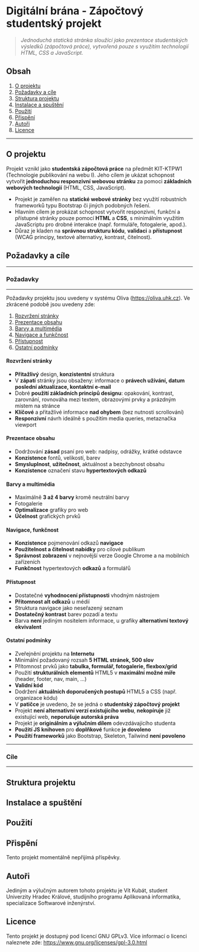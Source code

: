 # Digitální brána - Zápočtový studentský projekt

> *Jednoduchá statická stránka sloužící jako prezentace studentských výsledků (zápočtová práce), vytvořená pouze s využitím technologií HTML, CSS a JavaScript.*

## Obsah

1. [O projektu](#o-projektu)
2. [Požadavky a cíle](#požadavky-a-cíle)
3. [Struktura projektu](#struktura-projektu)
4. [Instalace a spuštění](#instalace-a-spuštění)
5. [Použití](#použití)
6. [Přispění](#přispění)
7. [Autoři](#autoři)
8. [Licence](#licence) 

---

## O projektu

Projekt vznikl jako **studentská zápočtová práce** na předmět KIT-KTPW1 (Technologie publikování na webu I). Jeho cílem je ukázat schopnost vytvořit **jednoduchou responzivní webovou stránku** za pomoci **základních webových technologií** (HTML, CSS, JavaScript).

- Projekt je zaměřen na **statické webové stránky** bez využití robustních frameworků typu Bootstrap či jiných podobných řešení.  
- Hlavním cílem je prokázat schopnost vytvořit responzivní, funkční a přístupné stránky pouze pomocí **HTML** a **CSS**, s minimálním využitím JavaScriptu pro drobné interakce (např. formuláře, fotogalerie, apod.).  
- Důraz je kladen na **správnou strukturu kódu**, **validaci** a **přístupnost** (WCAG principy, textové alternativy, kontrast, čitelnost).


## Požadavky a cíle

---

### Požadavky

---

Požadavky projektu jsou uvedeny v systému Oliva (https://oliva.uhk.cz). Ve zkrácené podobě jsou uvedeny zde:

1. [Rozvržení stránky](#rozvržení-stránky)
2. [Prezentace obsahu](#prezentace-obsahu)
3. [Barvy a multimédia](#barvy-a-multimédia)
4. [Navigace a funkčnost](#navigace-a-funkčnost)
5. [Přístupnost](#přístupnost)
6. [Ostatní podmínky](#ostatní-podmínky)

#### Rozvržení stránky

- **Přitažlivý** design, **konzistentní** struktura
- V **zápatí** stránky jsou obsaženy: informace o **právech užívání, datum poslední aktualizace, kontaktní e-mail**
- Dobré **použití základních principů designu**: opakování, kontrast, zarovnání, rovnováha mezi textem, obrazovými prvky a prázdným místem na stránce
- **Klíčové** a přitažlivé informace **nad ohybem** (bez nutnosti scrollování)
- **Responzivní** návrh ideálně s použitím media queries, metaznačka viewport

#### Prezentace obsahu

- Dodržování **zásad** psaní pro web: nadpisy, odrážky, krátké odstavce
- **Konzistence** fontů, velikostí, barev
- **Smysluplnost**, **užitečnost**, aktuálnost a bezchybnost obsahu
- **Konzistence** označení stavu **hypertextových odkazů**

#### Barvy a multimédia

- Maximálně **3 až 4 barvy** kromě neutrální barvy
- Fotogalerie
- **Optimalizace** grafiky pro web
- **Účelnost** grafických prvků

#### Navigace, funkčnost

- **Konzistence** pojmenování odkazů **navigace**
- **Použitelnost a čitelnost nabídky** pro cílové publikum
- **Správnost zobrazení** v nejnovější verze Google Chrome a na mobilních zařízeních
- **Funkčnost** hypertextových **odkazů** a formulářů

#### Přístupnost

- Dostatečné **vyhodnocení přístupnosti** vhodným nástrojem
- **Přítomnost alt odkazů** u médií
- Struktura navigace jako neseřazený seznam
- **Dostatečný kontrast** barev pozadí a textu
- Barva **není** jediným nositelem informace, u grafiky **alternativní textový ekvivalent**

#### Ostatní podmínky

- Zveřejnění projektu na **Internetu**
- Minimální požadovaný rozsah **5 HTML stránek, 500 slov**
- Přítomnost prvků jako **tabulka, formulář, fotogalerie, flexbox/grid**
- Použití **strukturálních elementů** HTML5 v **maximální možné míře** (header, footer, nav, main, ...)
- **Validní kód**
- Dodržení **aktuálních doporučených postupů** HTML5 a CSS (např. organizace kódu)
- V **patičce** je uvedeno, že se jedná o **studentský zápočtový projekt**
- Projekt **není alternativní verzí existujícího webu**, **nekopíruje** již existující web, **neporušuje autorská práva**
- Projekt je **originálním a výlučním dílem** odevzdávajícího studenta
- **Použití JS knihoven** pro **doplňkové** funkce **je dovoleno**
- **Použití frameworků** jako Bootstrap, Skeleton, Tailwind **není povoleno**

---

### Cíle

---

## Struktura projektu

## Instalace a spuštění

## Použití

## Přispění

Tento projekt momentálně nepřijímá příspěvky.

## Autoři

Jediným a výlučným autorem tohoto projektu je Vít Kubát, student Univerzity Hradec Králové, studijního programu Aplikovaná informatika, specializace Softwarové inženýrství.

## Licence

Tento projekt je dostupný pod licencí GNU GPLv3. Více informací o licenci naleznete zde: https://www.gnu.org/licenses/gpl-3.0.html